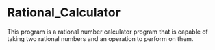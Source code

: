 # Rational_Calculator
This program is a rational number calculator program that is capable of taking two rational numbers and an operation to perform on them.
